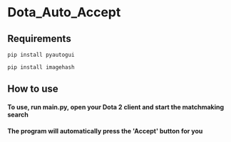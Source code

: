 # Dota_Auto_Accept

## Requirements

```pip install pyautogui```

```pip install imagehash```

## How to use

#### To use, run main.py, open your Dota 2 client and start the matchmaking search
#### The program will automatically press the 'Accept' button for you

